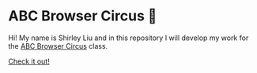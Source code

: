 # ABC Browser Circus 🎪

Hi! My name is Shirley Liu and in this repository I will develop my work for the [ABC Browser Circus](https://abc.leoneckert.com) class. 

[Check it out!](https://shirley-liu32.github.io/abc-student-repo/index.html)
